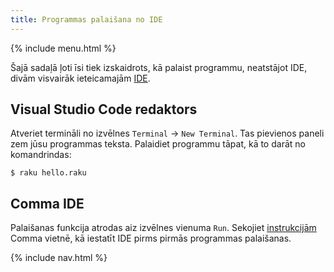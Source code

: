 ```yaml
---
title: Programmas palaišana no IDE
---
```


{% include menu.html %}

Šajā sadaļā ļoti īsi tiek izskaidrots, kā palaist programmu, neatstājot IDE, divām visvairāk ieteicamajām [IDE](../../editors-and-ides).

## Visual Studio Code redaktors

Atveriet termināli no izvēlnes `Terminal` → `New Terminal`. Tas pievienos paneli zem jūsu programmas teksta. Palaidiet programmu tāpat, kā to darāt no komandrindas:

```console
$ raku hello.raku
```

## Comma IDE

Palaišanas funkcija atrodas aiz izvēlnes vienuma `Run`. Sekojiet [instrukcijām](https://commaide.com/docs/running) Comma vietnē, kā iestatīt IDE pirms pirmās programmas palaišanas.

{% include nav.html %}